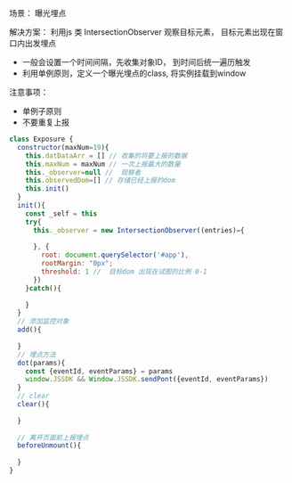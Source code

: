 场景： 曝光埋点

解决方案： 利用js 类 IntersectionObserver 观察目标元素， 目标元素出现在窗口内出发埋点

- 一般会设置一个时间间隔，先收集对象ID， 到时间后统一遍历触发
- 利用单例原则，定义一个曝光埋点的class, 将实例挂载到window

注意事项：

- 单例子原则
- 不要重复上报

```javascript
class Exposure {
  constructor(maxNum=19){
    this.datDataArr = [] // 收集的将要上报的数据
    this.maxNum = maxNum // 一次上报最大的数量
    this._observer=null //  观察者
    this.observedDom=[] // 存储已经上报的dom
    this.init()
  }
  init(){
    const _self = this
    try{
      this._observer = new IntersectionObserver((entries)={
        
      }, {
        root: document.querySelector('#app'),
        rootMargin: "0px";
        threshold: 1 //  目标dom 出现在试图的比例 0-1
      })
    }catch(){
      
    }
  }
  // 添加监控对象
  add(){
    
  }
  // 埋点方法
  dot(params){
    const {eventId, eventParams} = params
    window.JSSDK && Window.JSSDK.sendPont({eventId, eventParams})
  }
  // clear
  clear(){
    
  }
  
  // 离开页面前上报埋点
  beforeUnmount(){
    
  }
}
```

